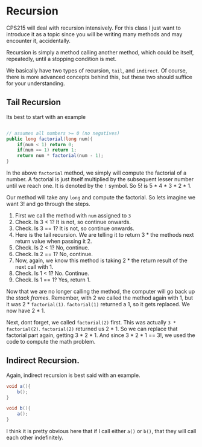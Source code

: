 # Recursion
CPS215 will deal with recursion intensively. For this class I just want to introduce it as a topic since you will be 
writing many methods and may encounter it, accidentally.

Recursion is simply a method calling another method, which could be itself, repeatedly, until a stopping condition is
 met. 
 
We basically have two types of recursion, `tail`, and `indirect`. Of course, there is more advanced concepts behind 
this, but these two should suffice for your understanding.


## Tail Recursion

Its best to start with an example

```java

// assumes all numbers >= 0 (no negatives)
public long factorial(long num){
	if(num < 1) return 0;
	if(num == 1) return 1;
	return num * factorial(num - 1);
}
```

In the above `factorial` method, we simply will compute the factorial of a number. A factorial is just itself 
multiplied by the subsequent lesser number until we reach one. It is denoted by the `!` symbol. So 5! is 5 * 4 * 3 * 
2 * 1.

Our method will take any `long` and compute the factorial. So lets imagine we want 3! and go through the steps.

1. First we call the method with `num` assigned to `3`
2. Check. Is 3 < 1? It is not, so continue onwards.
3. Check. Is 3 == 1? It is not, so continue onwards.
4. Here is the tail recursion. We are telling it to return 3 * the methods next return value when passing it 2.
5. Check. Is 2 < 1? No, continue.
6. Check. Is 2 == 1? No, continue.
7. Now, again, we know this method is taking 2 * the return result of the next call with 1.
8. Check. Is 1 < 1? No. Continue.
9. Check. Is 1 == 1? Yes, return 1.

Now that we are no longer calling the method, the computer will go back up the *stack frames*. Remember, with 2 we 
called the method again with 1, but it was 2 * `factorial(1)`. `factorial(1)` returned a 1, so it gets replaced. We 
now have 2 * 1. 

Next, dont forget, we called `factorial(2)` first. This was actually `3 * factorial(2)`. `factorial(2)` returned us 2 * 1. So we can replace that factorial part again, getting 3 * 2 * 1. And since 3 * 2 * 1 == 3!, we used the code to 
 compute the math problem.
 
## Indirect Recursion. 

Again, indirect recursion is best said with an example.

```java
void a(){
	b();
}

void b(){
	a();
}
```

I think it is pretty obvious here that if I call either `a()` or `b()`, that they will call each other indefinitely.